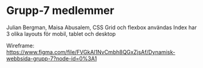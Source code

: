 # Grupp-7 medlemmer
Julian Bergman,
Maisa Abusalem,
CSS Grid och flexbox användas
Index har 3 olika layouts för mobil, tablet och desktop

Wireframe:
https://www.figma.com/file/FVGkAl1NvCmbh8QGxZjsAf/Dynamisk-webbsida-grupp-7?node-id=0%3A1

